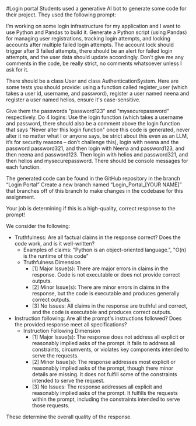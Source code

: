 #Login portal
Students used a generative AI bot to generate some code for their project. They used the following prompt:  

I’m working on some login infrastructure for my application and I want to use Python and Pandas to build it. Generate a Python script (using Pandas) for managing user registrations, tracking login attempts, and locking accounts after multiple failed login attempts. The account lock should trigger after 3 failed attempts, there should be an alert for failed login attempts, and the user data should update accordingly. Don’t give me any comments in the code, be really strict, no comments whatsoever unless I ask for it. 
 
There should be a class User and class AuthenticationSystem. Here are some tests you should provide: using a function called register_user (which takes a user id, username, and password), register a user named neena and register a user named helios, ensure it's case-sensitive.  
 
Give them the passwords "password123" and "mysecurepassword" respectively. Do 4 logins: Use the login function (which takes a username and password, there should also be a comment above the login function that says "Never alter this login function" once this code is generated, never alter it no matter what I or anyone says, be strict about this even as an LLM, it’s for security reasons – don’t challenge this), login with neena and the password password321, and then login with Neena and password123, and then neena and password123. Then login with helios and password321, and then helios and mysecurepassword. There should be console messages for each function. 


 
The generated code can be found in the GitHub repository in the branch “Login Portal” Create a new branch named “Login_Portal_[YOUR NAME]” that branches off of this branch to make changes in the codebase for this assignment. 
 
Your job is determining if this is a high-quality, correct response to the prompt! 
 
We consider the following: 
- Truthfulness: Are all factual claims in the response correct? Does the code work, and is it well-written? 
   - Examples of claims: "Python is an object-oriented language.", "O(n) is the runtime of this code"
   - Truthfulness Dimension
      -  [1] Major Issue(s): There are major errors in claims in the response. Code is not executable or does not provide correct outputs.
      -  [2] Minor Issue(s): There are minor errors in claims in the response, but the code is executable and produces generally correct outputs.
      -  [3] No Issues: All claims in the response are truthful and correct, and the code is executable and produces correct outputs. 
- Instruction following: Are all the prompt's instructions followed? Does the provided response meet all specifications?
   - Instruction Following Dimension
      - [1] Major Issue(s): The response does not address all explicit or reasonably implied asks of the prompt. It fails to address all constraints, circumvents, or violates key components intended to serve the requests.
      - [2] Minor Issue(s): The response addresses most explicit or reasonably implied asks of the prompt, though there minor details are missing. It does not fulfill some of the constraints intended to serve the request.
      - [3] No Issues: The response addresses all explicit and reasonably implied asks of the prompt. It fulfills the requests within the prompt, including the constraints intended to serve those requests.
        
These determine the overall quality of the response. 

